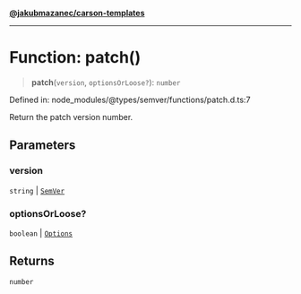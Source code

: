 [**@jakubmazanec/carson-templates**](../../../../README.md)

---

# Function: patch()

> **patch**(`version`, `optionsOrLoose?`): `number`

Defined in: node_modules/@types/semver/functions/patch.d.ts:7

Return the patch version number.

## Parameters

### version

`string` | [`SemVer`](../classes/SemVer.md)

### optionsOrLoose?

`boolean` | [`Options`](../interfaces/Options.md)

## Returns

`number`
